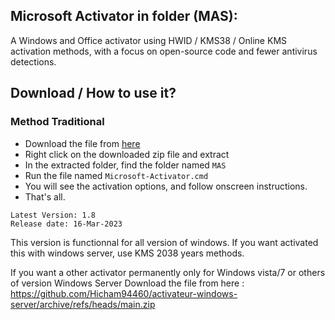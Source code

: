 ## Microsoft  Activator  in  folder (MAS):

A Windows and Office activator using HWID / KMS38 / Online KMS activation methods, with a focus on open-source code and fewer antivirus detections.

## Download / How to use it?

### Method Traditional

-   Download the file from [here](https://github.com/Hicham94460/activateur-windows-8-10-11/archive/refs/heads/main.zip)
-   Right click on the downloaded zip file and extract
-   In the extracted folder, find the folder named `MAS`
-   Run the file named `Microsoft-Activator.cmd`
-   You will see the activation options, and follow onscreen instructions.
-   That's all.

```
Latest Version: 1.8
Release date: 16-Mar-2023
```


This version is functionnal for all version of windows. If you want activated this with windows server, use KMS 2038 years methods.


If you want a other activator permanently only for Windows vista/7 or others of version Windows Server Download the file from here : https://github.com/Hicham94460/activateur-windows-server/archive/refs/heads/main.zip
